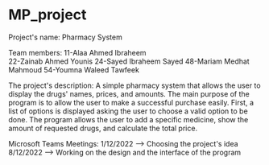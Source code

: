 # MP_project

Project's name: Pharmacy System

Team members:
11-Alaa Ahmed Ibraheem  
22-Zainab Ahmed Younis
24-Sayed Ibraheem Sayed
48-Mariam Medhat Mahmoud
54-Youmna Waleed Tawfeek


The project's description:
             A simple pharmacy system that allows the user to display the drugs' names, prices, and amounts. The main purpose of the program is to allow the user to                  make a successful purchase easily. First, a list of options is displayed asking the user to choose a valid option to be done. The program allows the                      user to add a specific medicine, show the amount of requested drugs, and calculate the total price.   
    


Microsoft Teams Meetings:
1/12/2022 --> Choosing the project's idea
8/12/2022 --> Working on the design and the interface of the program






